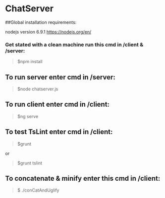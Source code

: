 # ChatServer
##Global installation requirements:

nodejs version 6.9.1
https://nodejs.org/en/

### Get stated with a clean machine run this cmd in /client & /server:

> $npm install

## To run server enter cmd in /server:

> $node chatserver.js

## To run client enter cmd in /client:
 
> $ng serve

## To test TsLint enter cmd in /client:

> $grunt

or
 
> $grunt tslint

## To concatenate & minify enter this cmd in /client:

> $ ./conCatAndUglify
